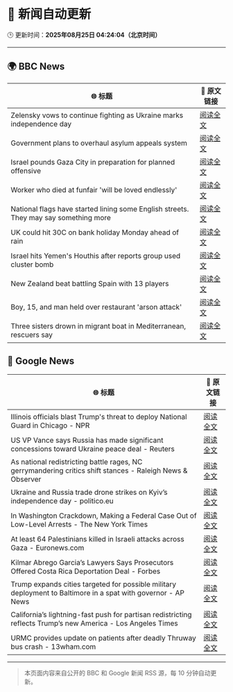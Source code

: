 # 🧠 新闻自动更新

🕒 更新时间：**2025年08月25日 04:24:04（北京时间）**

---

## 🌍 BBC News

| 🌐 标题 | 🔗 原文链接 |
|--------|-------------|
| Zelensky vows to continue fighting as Ukraine marks independence day | [阅读全文](https://www.bbc.com/news/articles/czxy2v9dzgxo?at_medium=RSS&at_campaign=rss) |
| Government plans to overhaul asylum appeals system | [阅读全文](https://www.bbc.com/news/articles/cg4xp4ywk47o?at_medium=RSS&at_campaign=rss) |
| Israel pounds Gaza City in preparation for planned offensive | [阅读全文](https://www.bbc.com/news/articles/cvg478y8l09o?at_medium=RSS&at_campaign=rss) |
| Worker who died at funfair 'will be loved endlessly' | [阅读全文](https://www.bbc.com/news/articles/c2djy596rezo?at_medium=RSS&at_campaign=rss) |
| National flags have started lining some English streets. They may say something more | [阅读全文](https://www.bbc.com/news/articles/cx271162ee3o?at_medium=RSS&at_campaign=rss) |
| UK could hit 30C on bank holiday Monday ahead of rain | [阅读全文](https://www.bbc.com/news/articles/cj6yp0j7znxo?at_medium=RSS&at_campaign=rss) |
| Israel hits Yemen's Houthis after reports group used cluster bomb | [阅读全文](https://www.bbc.com/news/articles/c0kzy7r8pl1o?at_medium=RSS&at_campaign=rss) |
| New Zealand beat battling Spain with 13 players | [阅读全文](https://www.bbc.com/sport/rugby-union/articles/cn85q4nnjglo?at_medium=RSS&at_campaign=rss) |
| Boy, 15, and man held over restaurant 'arson attack' | [阅读全文](https://www.bbc.com/news/articles/c1dxy4e9q49o?at_medium=RSS&at_campaign=rss) |
| Three sisters drown in migrant boat in Mediterranean, rescuers say | [阅读全文](https://www.bbc.com/news/articles/cp89rqgjq1no?at_medium=RSS&at_campaign=rss) |

## 📰 Google News

| 🌐 标题 | 🔗 原文链接 |
|--------|-------------|
| Illinois officials blast Trump's threat to deploy National Guard in Chicago - NPR | [阅读全文](https://news.google.com/rss/articles/CBMiuwFBVV95cUxQV2lGcVpJTVlhTTN3eDAxYkFSSEw2UWE1amQ5Sm1vcGxhUWRLUFI2bjVmUm9yYVlhMXdXc2MxQjQ1eTNMbE1DT0l5aWNCTTB6N25kS0lBM1E4S3BmbUdfNXY3WWozeHdaQ3MzZUZlSjhaa05XaW9MTG02akN4TDZfTURGdVZxUmNwVks2YnYwRmZQQ1NBdjQzd2tWb25QbUNwbzdiWnhLUzhpSHNQMmgzRFBsczk2QXZKbEM0?oc=5) |
| US VP Vance says Russia has made significant concessions toward Ukraine peace deal - Reuters | [阅读全文](https://news.google.com/rss/articles/CBMixAFBVV95cUxPaVdlSnltTGVUa3d1U0hDUWsybUpWS1Jrczl3R1FqQ1QwRElGZkFPRzFPT3VZLVJOeXA4UW4xRkNXSHFKbUh0Q0h4Ui1mNmJ4VWZod002V3lUWTVBTG9lU3hhVEZ2aXUxZXhqYkFnMEQ2WXdYbVJiTWkzckZCV0tyUmdkYzVRTkJtZThXejZfUXJ0dURXa3JsNEFqWDJJZjl0UXhhbDcxbXc4bG95WTEwSXdCbmt2b09PV09JVU1iS2xpSlhB?oc=5) |
| As national redistricting battle rages, NC gerrymandering critics shift stances - Raleigh News & Observer | [阅读全文](https://news.google.com/rss/articles/CBMigAFBVV95cUxPM2Nxb2VyeGdBc3FUSGZkM1hzQmJvLVhRdEhYLWhLSXJKOUZHZ1B0TmhHUFhmQko4d0Vjbkl0ekRzai1XYTVPYjdUcEoxMXozSE5xS0ZHTVljUzZUdHl5dFNzeGc0Q3ZxWDFzeC1IV3RVOVpmM3JBYWplT3dRZmk1V9IBgAFBVV95cUxQWGRsVWo0a2l2MTRybEZpeW5aTmpJZ1FaWjMzN2hpQ0c0WmtXRm12Y0xrZ21rYXVmem16VzU5NHcwLUNFbGR4UGlkMEtCQUo5UWxDY0N6cDBhVXJUSzAwNEQ2cHl3dExNTDJLWnZ3ZTFxeVhPbzlQVFhwMHQyZ1VTaA?oc=5) |
| Ukraine and Russia trade drone strikes on Kyiv’s independence day - politico.eu | [阅读全文](https://news.google.com/rss/articles/CBMingFBVV95cUxOQ2dTWjQtYkRmUEVvMUc2b2FjTlJ3bFNqTXlXMlB2UHpuSjJzOUtmTFM5VEZYeTNybkkzcks3YURfbUVsYm53bFBRblN2Qjc0a3hSVEl2dGU5M25vSUtoMTd0UjRQZjVZZ29iajd4VzBXTEZlNl9rckZZMUFjMGprdmZrOW5hZ2hJVm1BSUpvTGFKdDZpSm9uV2FVVnM5dw?oc=5) |
| In Washington Crackdown, Making a Federal Case Out of Low-Level Arrests - The New York Times | [阅读全文](https://news.google.com/rss/articles/CBMikwFBVV95cUxNcHNMb3NDV1M0MWswVEN2SzFNLWYwUTFrekFlUmRqaHNFZU9xeW5SWXprVW9oc0dHbkRzTmxnN1AyRkgzRW4zNHI4a0p3VWo2b2F2Q3lTU2IxbkFDSXM2SWx4Q0ZGSzJORlRSR3JlTjBKYjBKaEdVTkR3RXZvS09pX0lBUkhDbXVhUXFNXzM2VFdURE0?oc=5) |
| At least 64 Palestinians killed in Israeli attacks across Gaza - Euronews.com | [阅读全文](https://news.google.com/rss/articles/CBMixAFBVV95cUxPMXFHcGdGNjFjcjJUU0c1LXJRTFNHYWVMVlduVUFGanJZWVZFZmE3dUhpYkN1THVFY2R0N0xVNjFMZWlKaWVhY1p0eHBxeU9ldjZoUVJfUkdkelNraDlnVWF6UUhlNXZoUEhRSWZjZVNqY1dxQWV1SGp5TmZ6Y2c3anVoNzFXU0JaSjBwanJYOWRvQkdKVHllQlpaQm9fNEdveGg1eEh6b1NseXVrS1hGcXJjUTdqcVhLV0c3c1VhbW9TWG16?oc=5) |
| Kilmar Abrego Garcia’s Lawyers Says Prosecutors Offered Costa Rica Deportation Deal - Forbes | [阅读全文](https://news.google.com/rss/articles/CBMi_AFBVV95cUxNR2wxRkhxYzVvYk5TdzF1RGE3YThfWnVLZnhab21zVHBULWhCTUVSd1o5QnZQUU1UZ3JFOUFTN3U0bFZCeXIxYTcyQTF0RTZuNHhSdHdXdWZGdjMtWUpyQlBKOXd2dUhlalFvUDl5YmFlM0taSUNCWE40SUZ0V1NpTWxDckZUV3B4Y0plWUpNSUc1YnlrT3ZBWXRlMk4zLU9LZFNsWWhaWTNDcHVUNFBJVDdRelBLM05COFRsOWxZNGM0akV6WWhXYWNVNWxKa1BvS3ZseFZDd2Ytc0w1d2lkTHVZRkxXQ1VkNVg4ODVHZHlQWDZuS19zNndJRmI?oc=5) |
| Trump expands cities targeted for possible military deployment to Baltimore in a spat with governor - AP News | [阅读全文](https://news.google.com/rss/articles/CBMirgFBVV95cUxQS3JzZEI1TlM3WHRUX2xCYWx4RjF5SmNkSDlPaWxhWVc5RHNZM2otMnRBcWdkWTQzTFZFa0xWS1dkWkR1UEZmNXBNbkNGRXN5T0NDUDJWT0ZkOWVKcVMtaU52R3VRYVNTM09zd3JET3lzT2hsbWlPOWEza2Frd3p0RlJPY05xRUNMLXFTb0xwTjBTQkhtTHZuQTNzZEZOR2Rya2tNY0QzWUdqUDQ2UXc?oc=5) |
| California’s lightning-fast push for partisan redistricting reflects Trump’s new America - Los Angeles Times | [阅读全文](https://news.google.com/rss/articles/CBMi0gFBVV95cUxQbElfWGJwcUxpeFFXQ3VHQkhtS2FTQlNhaktpb3hiNTN6czRsU0gwY1NGQUd3cXNfU0FHcWloSTQwdzUwb0Q3cGRtdkxRRWNuWGxza2NZVFBreURSRlFrSGZQRkFYcHpmNmFHeXdieloyS0IyaTlYdE5rWmVPOF92R2x0VGQ4em1YVnhRbE81TlhJRk04cktUbnhiY3Z5N3RWQXJjVi1MaW45X3ZJdHJLOG5VbXVqSVNqQzlPVzBMeUc3Vmc5aW1KbE5jazJFUlJxTVE?oc=5) |
| URMC provides update on patients after deadly Thruway bus crash - 13wham.com | [阅读全文](https://news.google.com/rss/articles/CBMinwFBVV95cUxQcUtNd3V5TzRMTFNMckhZcDJRRnlqOTBLa201VjNicnNuVUY4bklSWWdsNTZkYzVPaUF4cGNCQlVMR1BMRElBN1ZqMGp0RzQ1Q2lpTVVrTk1hX3NRQ0tjOEpud2Vfa0pDWDBjUWtQb29aX2VfMTlqNktiUnAtVlkxZnUwZWY2X0J2Nlg5NGttRVZoZ0RnNi1zUFNkVUJFR1k?oc=5) |

---
> 本页面内容来自公开的 BBC 和 Google 新闻 RSS 源，每 10 分钟自动更新。